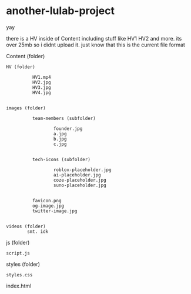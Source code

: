 # another-lulab-project
yay


there is a HV inside of Content including stuff like HV1 HV2 and more. its over 25mb so i didnt upload it.
just know that this is the current file format


Content (folder)

    HV (folder)

              HV1.mp4
              HV2.jpg
              HV3.jpg
              HV4.jpg


    images (folder)

              team-members (subfolder)

                      founder.jpg
                      a.jpg
                      b.jpg
                      c.jpg


              tech-icons (subfolder)

                      roblox-placeholder.jpg
                      ai-placeholder.jpg
                      coze-placeholder.jpg
                      suno-placeholder.jpg


              favicon.png
              og-image.jpg
              twitter-image.jpg


    videos (folder)
            smt. idk





js (folder)

    script.js


styles (folder)

    styles.css


index.html
